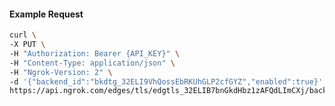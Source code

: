 <!-- Code generated for API Clients. DO NOT EDIT. -->

#### Example Request

```bash
curl \
-X PUT \
-H "Authorization: Bearer {API_KEY}" \
-H "Content-Type: application/json" \
-H "Ngrok-Version: 2" \
-d '{"backend_id":"bkdtg_32ELI9VhQossEbRKUhGLP2cfGYZ","enabled":true}' \
https://api.ngrok.com/edges/tls/edgtls_32ELIB7bnGkdHbz1zAFQdLImCXj/backend
```
